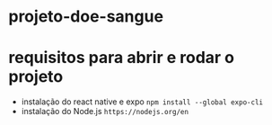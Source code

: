 # projeto-doe-sangue
# requisitos para abrir e rodar o projeto
- instalação do react native e expo
```npm install --global expo-cli```
- instalação do Node.js
```https://nodejs.org/en```

